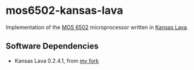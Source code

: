 mos6502-kansas-lava
===================

Implementation of the [MOS 6502](http://6502.org/) microprocessor written in
[Kansas Lava](http://www.ittc.ku.edu/csdl/fpg/software/kansas-lava.html).


Software Dependencies
---------------------

* Kansas Lava 0.2.4.1, from [my fork](http://github.com/gergoerdi/kansas-lava)
